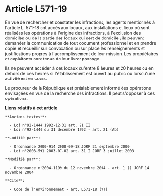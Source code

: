 # Article L571-19

En vue de rechercher et constater les infractions, les agents mentionnés à l'article L. 571-18 ont accès aux locaux, aux
installations et lieux où sont réalisées les opérations à l'origine des infractions, à l'exclusion des domiciles ou de la
partie des locaux qui sert de domicile ; ils peuvent demander la communication de tout document professionnel et en prendre
copie et recueillir sur convocation ou sur place les renseignements et justifications propres à l'accomplissement de leur
mission. Les propriétaires et exploitants sont tenus de leur livrer passage. 

Ils ne peuvent accéder à ces locaux qu'entre 8 heures et 20 heures ou en dehors de ces heures si l'établissement est ouvert
au public ou lorsqu'une activité est en cours. 

Le procureur de la République est préalablement informé des opérations envisagées en vue de la recherche des infractions. Il
peut s'opposer à ces opérations.

**Liens relatifs à cet article**

	**Anciens textes**:

	  - Loi n°92-1444 1992-12-31 art. 21 II
	  - Loi n°92-1444 du 31 décembre 1992 - art. 21 (Ab)

	**Codifié par**:

	  - Ordonnance 2000-914 2000-09-18 JORF 21 septembre 2000
	  - Loi n°2003-591 2003-07-02 art. 31 I JORF 3 juillet 2003

	**Modifié par**:

	  - Ordonnance n°2004-1199 du 12 novembre 2004 - art. 1 () JORF 14 novembre 2004

	**Cite**:

	  - Code de l'environnement - art. L571-18 (VT)
